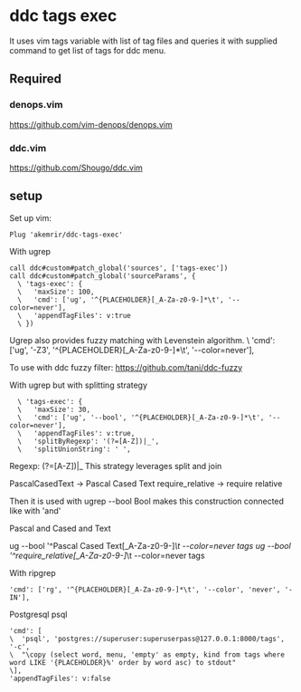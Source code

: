 # ddc tags exec

It uses vim tags variable with list of tag files and queries it with supplied command to get list of tags for ddc menu.


## Required

### denops.vim

https://github.com/vim-denops/denops.vim

### ddc.vim

https://github.com/Shougo/ddc.vim

## setup

Set up vim:

```
Plug 'akemrir/ddc-tags-exec'
```

With ugrep

```
call ddc#custom#patch_global('sources', ['tags-exec'])
call ddc#custom#patch_global('sourceParams', {
  \ 'tags-exec': {
  \   'maxSize': 100,
  \   'cmd': ['ug', '^{PLACEHOLDER}[_A-Za-z0-9-]*\t', '--color=never'],
  \   'appendTagFiles': v:true
  \ })
```

Ugrep also provides fuzzy matching with Levenstein algorithm.
  \   'cmd': ['ug', '-Z3', '^{PLACEHOLDER}[_A-Za-z0-9-]*\t', '--color=never'],

To use with ddc fuzzy filter:
https://github.com/tani/ddc-fuzzy

With ugrep but with splitting strategy

```
  \ 'tags-exec': {
  \   'maxSize': 30,
  \   'cmd': ['ug', '--bool', '^{PLACEHOLDER}[_A-Za-z0-9-]*\t', '--color=never'],
  \   'appendTagFiles': v:true,
  \   'splitByRegexp': '(?=[A-Z])|_',
  \   'splitUnionString': ' ',
```

Regexp: (?=[A-Z])|_
This strategy leverages split and join

PascalCasedText -> Pascal Cased Text
require_relative -> require relative

Then it is used with ugrep --bool
Bool makes this construction connected like with 'and'

Pascal and Cased and Text

ug --bool '^Pascal Cased Text[_A-Za-z0-9-]*\t --color=never tags
ug --bool '^require_relative[_A-Za-z0-9-]*\t --color=never tags

With ripgrep

```
'cmd': ['rg', '^{PLACEHOLDER}[_A-Za-z0-9-]*\t', '--color', 'never', '-IN'],
```

Postgresql psql

```
'cmd': [
\  'psql', 'postgres://superuser:superuserpass@127.0.0.1:8000/tags', '-c',
\  "\copy (select word, menu, 'empty' as empty, kind from tags where word LIKE '{PLACEHOLDER}%' order by word asc) to stdout"
\],
'appendTagFiles': v:false
```
